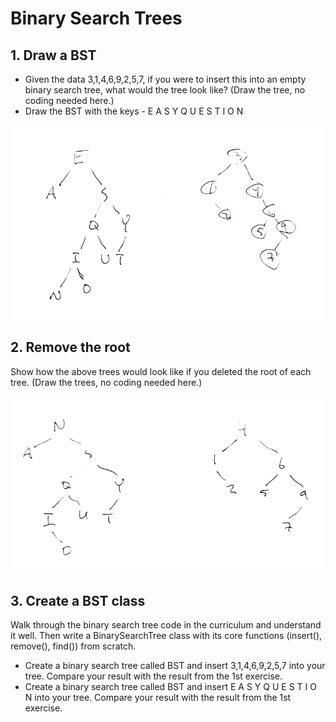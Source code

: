 # Binary Search Trees

## 1. Draw a BST
- Given the data 3,1,4,6,9,2,5,7, if you were to insert this into an empty binary search tree, what would the tree look like? (Draw the tree, no coding needed here.)
- Draw the BST with the keys - E A S Y Q U E S T I O N

![BST Examples](./bst-examples.png)

## 2. Remove the root

Show how the above trees would look like if you deleted the root of each tree. (Draw the trees, no coding needed here.)

![BST Examples Removed](./removed-bst.png)

## 3. Create a BST class
Walk through the binary search tree code in the curriculum and understand it well. Then write a BinarySearchTree class with its core functions (insert(), remove(), find()) from scratch.

- Create a binary search tree called BST and insert 3,1,4,6,9,2,5,7 into your tree. Compare your result with the result from the 1st exercise.
- Create a binary search tree called BST and insert E A S Y Q U E S T I O N into your tree. Compare your result with the result from the 1st exercise.